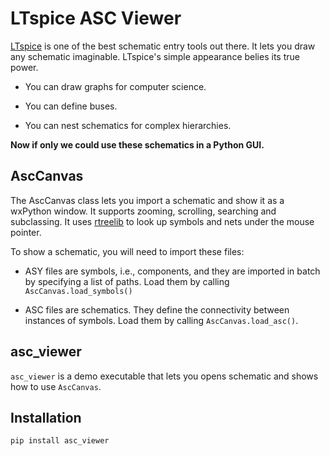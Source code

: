 # LTspice ASC Viewer

[LTspice](https://www.analog.com/en/design-center/design-tools-and-calculators/ltspice-simulator.html) is one of the best schematic entry tools out there. It lets you draw any schematic imaginable. LTspice's simple appearance belies its true power.

- You can draw graphs for computer science.

- You can define buses.

- You can nest schematics for complex hierarchies.

**Now if only we could use these schematics in a Python GUI.**

## AscCanvas
The AscCanvas class lets you import a schematic and show it as a wxPython window. It supports zooming, scrolling, searching and subclassing. It uses [rtreelib](https://github.com/lukas-shawford/rtreelib) to look up symbols and nets under the mouse pointer.

To show a schematic, you will need to import these files:

- ASY files are symbols, i.e., components, and they are imported in batch by specifying a list of paths. Load them by calling `AscCanvas.load_symbols()`

- ASC files are schematics. They define the connectivity between instances of symbols. Load them by calling `AscCanvas.load_asc()`.

## asc\_viewer
`asc_viewer` is a demo executable that lets you opens schematic and shows how to use `AscCanvas`.

## Installation
```pip install asc_viewer```
